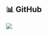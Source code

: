 <h2 align="left">📊 GitHub </h2>

<p align="left">
  <!-- GitHub Top Languages -->
  <a href="https://github.com/mykhaylo-zhovkevych">
    <img src="https://github-readme-stats.vercel.app/api/top-langs/?username=mykhaylo-zhovkevych&layout=pie&theme=merko&hide_border=true" />
  </a>
</p>
